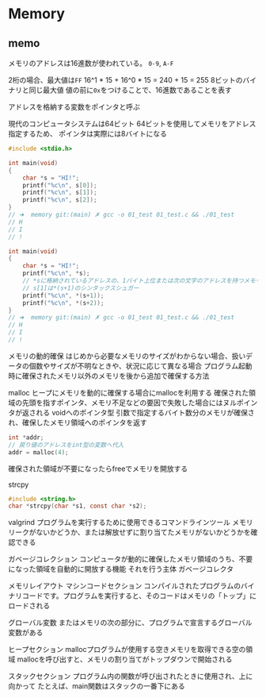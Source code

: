 # Memory

## memo
メモリのアドレスは16進数が使われている。
`0-9`, `A-F`

2桁の場合、最大値は`FF`
16^1 * 15 + 16^0 * 15 = 240 + 15 = 255
8ビットのバイナリと同じ最大値
値の前に`0x`をつけることで、16進数であることを表す

アドレスを格納する変数をポインタと呼ぶ

現代のコンピュータシステムは64ビット
64ビットを使用してメモリをアドレス指定するため、
ポインタは実際には8バイトになる

```c
#include <stdio.h>

int main(void)
{
    char *s = "HI!";
    printf("%c\n", s[0]);
    printf("%c\n", s[1]);
    printf("%c\n", s[2]);
}
// ➜  memory git:(main) ✗ gcc -o 01_test 01_test.c && ./01_test   
// H
// I
// !
```


```c
int main(void)
{
    char *s = "HI!";
    printf("%c\n", *s);
    // *sに格納されているアドレスの、1バイト上位または次の文字のアドレスを持つメモリアドレスの値を参照する
    // s[1]は*(s+1)のシンタックスシュガー
    printf("%c\n", *(s+1));
    printf("%c\n", *(s+2));
}
// ➜  memory git:(main) ✗ gcc -o 01_test 01_test.c && ./01_test
// H
// I
// !
```

メモリの動的確保
はじめから必要なメモリのサイズがわからない場合、扱いデータの個数やサイズが不明なときや、状況に応じて異なる場合
プログラム起動時に確保されたメモリ以外のメモリを後から追加で確保する方法



malloc
ヒープにメモリを動的に確保する場合にmallocを利用する
確保された領域の先頭を指すポインタ、メモリ不足などの要因で失敗した場合にはヌルポインタが返される
voidへのポインタ型
引数で指定するバイト数分のメモリが確保され、確保したメモリ領域へのポインタを返す
```c
int *addr;
// 戻り値のアドレスをint型の変数へ代入
addr = malloc(4);
```
確保された領域が不要になったらfreeでメモリを開放する

strcpy
```c
#include <string.h>
char *strcpy(char *s1, const char *s2);
```

valgrind
プログラムを実行するために使用できるコマンドラインツール
メモリリークがないかどうか、または解放せずに割り当てたメモリがないかどうかを確認できる

ガベージコレクション
コンピュータが動的に確保したメモリ領域のうち、不要になった領域を自動的に開放する機能
それを行う主体
ガベージコレクタ

メモリレイアウト
マシンコードセクション
コンパイルされたプログラムのバイナリコードです。プログラムを実行すると、そのコードはメモリの「トップ」にロードされる

グローバル変数
またはメモリの次の部分に、プログラムで宣言するグローバル変数がある

ヒープセクション
mallocプログラムが使用する空きメモリを取得できる空の領域
mallocを呼び出すと、メモリの割り当てがトップダウンで開始される

スタックセクション
プログラム内の関数が呼び出されたときに使用され、上に向かって
たとえば、main関数はスタックの一番下にある
